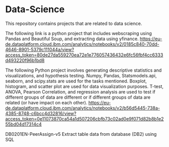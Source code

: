# Data-Science
This repository contains projects that are related to data science.

The following link is a python project that includes webscraping using Pandas and Beautiful Soup, and extracting data using yfinance.
https://eu-de.dataplatform.cloud.ibm.com/analytics/notebooks/v2/0185c840-70dd-4646-8901-5379c111044a/view?access_token=80de27da559270ea72e1e776057436432e6fc56fbf4cc6333d493220f96b1bd8


The following Python project involves generating descriptive statistics and visualizations, and hypothesis testing. Numpy, Pandas, Statsmodels.api, seaborn, and scipy.stats are used for the tasks mentioned. Boxplot, histogram, and scatter plot are used for data visualization purposes. T-test, ANOVA, Pearson Correlation, and regression analysis are used to test if different groups of data are different or if different groups of data are related (or have impact on each other).
https://eu-de.dataplatform.cloud.ibm.com/analytics/notebooks/v2/b56d5445-738a-4385-8748-c6bcc4d32816/view?access_token=0e11073870ca54a1d507206cbfb73c02ad0e9f071d82b8b1e255bd04d17314c4


DB0201EN-PeerAssign-v5
Extract table data from database (DB2) using SQL
